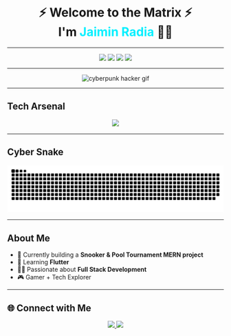 <!-- Futuristic Intro -->
<h1 align="center">
  ⚡ Welcome to the Matrix ⚡ <br/>
  I'm <span style="color:#00F0FF">Jaimin Radia</span> 🧑‍💻
</h1>

---
<!-- Futuristic Badges -->
<p align="center">
  <img src="https://img.shields.io/badge/Focus-MERN%20Development-ff00ff?style=for-the-badge" />
  <img src="https://img.shields.io/badge/From-India-00f0ff?style=for-the-badge" />
  <img src="https://img.shields.io/badge/Languages-English%20%26%20Hindi-ffcc00?style=for-the-badge" />
  <img src="https://komarev.com/ghpvc/?username=JaiminR7&label=Profile+Views&color=ff3333&style=for-the-badge" />
</p>


---
<p align="center">
  <img src="https://media1.giphy.com/media/v1.Y2lkPTc5MGI3NjExMTN1ejRvMG41aDEyYWd1bHY3OHU4MnRobXg1MHY5dzVreTBnczJ1byZlcD12MV9pbnRlcm5hbF9naWZfYnlfaWQmY3Q9Zw/jBOOXxSJfG8kqMxT11/giphy.gif" alt="cyberpunk hacker gif" width="800"/>
</p>

---

## Tech Arsenal
<p align="center">
  <img src="https://skillicons.dev/icons?i=html,css,js,react,nodejs,express,mongodb,git,github,tailwind,vscode" />
</p>

---


## Cyber Snake
<p align="center">
  <img src="https://raw.githubusercontent.com/Platane/snk/output/github-contribution-grid-snake.svg" />
</p>

---

##  About Me
- 🚀 Currently building a **Snooker & Pool Tournament MERN project**  
- 🌱 Learning **Flutter**  
- 👨‍💻 Passionate about **Full Stack Development**  
- 🎮 Gamer + Tech Explorer 

---

## 🌐 Connect with Me
<p align="center">
  <a href="https://www.linkedin.com/in/jaimin-radia-920328378/">
    <img src="https://img.shields.io/badge/LinkedIn-0e76a8?style=for-the-badge&logo=linkedin&logoColor=white"/>
  </a>
  <a href="mailto:173jaiminradia@gmail.com">
    <img src="https://img.shields.io/badge/Gmail-D14836?style=for-the-badge&logo=gmail&logoColor=white"/>
  </a>
</p>
